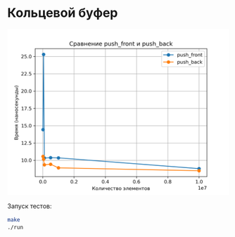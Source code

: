 # Кольцевой буфер

![Тестирование времени выполнения push_back и push_front](./results.png)

Запуск тестов:
```sh
make
./run
```
